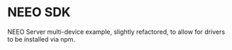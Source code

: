 # NEEO SDK 

NEEO Server multi-device example, slightly refactored, to allow for drivers to be installed via npm.